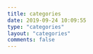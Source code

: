 ```yaml
---
title: categories
date: 2019-09-24 10:09:55
type: "categories"
layout: "categories"
comments: false
---
```

